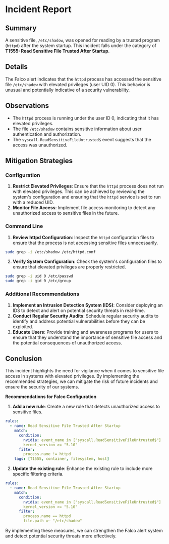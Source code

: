 **Incident Report**
=====================

**Summary**
-----------

A sensitive file, `/etc/shadow`, was opened for reading by a trusted program (`httpd`) after the system startup. This incident falls under the category of **T1555: Read Sensitive File Trusted After Startup**.

**Details**
------------

The Falco alert indicates that the `httpd` process has accessed the sensitive file `/etc/shadow` with elevated privileges (user UID 0). This behavior is unusual and potentially indicative of a security vulnerability.

**Observations**
---------------

* The `httpd` process is running under the user ID 0, indicating that it has elevated privileges.
* The file `/etc/shadow` contains sensitive information about user authentication and authorization.
* The `syscall.ReadSensitiveFileUntrusted$` event suggests that the access was unauthorized.

**Mitigation Strategies**
------------------------

### Configuration

1. **Restrict Elevated Privileges**: Ensure that the `httpd` process does not run with elevated privileges. This can be achieved by reviewing the system's configuration and ensuring that the `httpd` service is set to run with a reduced UID.
2. **Monitor File Access**: Implement file access monitoring to detect any unauthorized access to sensitive files in the future.

### Command Line

1. **Review httpd Configuration**: Inspect the `httpd` configuration files to ensure that the process is not accessing sensitive files unnecessarily.
```bash
sudo grep -i /etc/shadow /etc/httpd.conf
```
2. **Verify System Configuration**: Check the system's configuration files to ensure that elevated privileges are properly restricted.
```bash
sudo grep -i uid 0 /etc/passwd
sudo grep -i gid 0 /etc/group
```

### Additional Recommendations

1. **Implement an Intrusion Detection System (IDS)**: Consider deploying an IDS to detect and alert on potential security threats in real-time.
2. **Conduct Regular Security Audits**: Schedule regular security audits to identify and address potential vulnerabilities before they can be exploited.
3. **Educate Users**: Provide training and awareness programs for users to ensure that they understand the importance of sensitive file access and the potential consequences of unauthorized access.

**Conclusion**
--------------

This incident highlights the need for vigilance when it comes to sensitive file access in systems with elevated privileges. By implementing the recommended strategies, we can mitigate the risk of future incidents and ensure the security of our systems.

**Recommendations for Falco Configuration**

1. **Add a new rule**: Create a new rule that detects unauthorized access to sensitive files.
```yml
rules:
  - name: Read Sensitive File Trusted After Startup
    match:
      condition:
        nvidia: event_name in ["syscall.ReadSensitiveFileUntrusted$"]
        kernel_version >= "5.10"
      filter:
        process.name != httpd
    tags: [T1555, container, filesystem, host]
```
2. **Update the existing rule**: Enhance the existing rule to include more specific filtering criteria.
```yml
rules:
  - name: Read Sensitive File Trusted After Startup
    match:
      condition:
        nvidia: event_name in ["syscall.ReadSensitiveFileUntrusted$"]
        kernel_version >= "5.10"
      filter:
        process.name == httpd
        file.path =~ "/etc/shadow"
```
By implementing these measures, we can strengthen the Falco alert system and detect potential security threats more effectively.